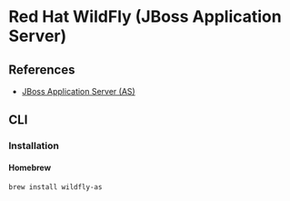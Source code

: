 # Red Hat WildFly (JBoss Application Server)

<!--
EAP - Enterprise Application Server
-->

## References

- [JBoss Application Server (AS)](/jboss.md)

## CLI

### Installation

#### Homebrew

```sh
brew install wildfly-as
```
